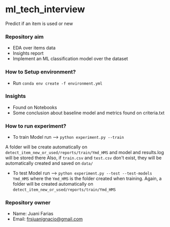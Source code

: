 # ml_tech_interview

Predict if an item is used or new

### Repository aim ###

* EDA over items data
* Insights report
* Implement an ML classification model over the dataset

### How to Setup environment? ###

* Run `conda env create -f environment.yml`

### Insights ###

* Found on Notebooks
* Some conclusion about baseline model and metrics found on criteria.txt

### How to run experiment? ###

* To train Model run --> `python experiment.py --train`

A folder will be create automatically on `detect_item_new_or_used/reports/train/Ymd_HMS` and model and results.log will be stored there
Also, if `train.csv` and `test.csv` don't exist, they will be automatically created and saved on `data/`

* To test Model run --> `python experiment.py --test --test-models Ymd_HMS` where the `Ymd_HMS` is the folder  created when training.
Again, a folder will be created automatically on `detect_item_new_or_used/reports/train/Ymd_HMS`

### Repository owner ###

* Name: Juani Farias
* Email: frsjuanignacio@gmail.com
